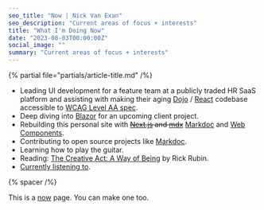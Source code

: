 ```yaml
---
seo_title: "Now | Nick Van Exan"
seo_description: "Current areas of focus + interests"
title: "What I'm Doing Now"
date: "2023-08-03T00:00:00Z"
social_image: ""
summary: "Current areas of focus + interests"
---
```


{% partial file="partials/article-title.md" /%}

- Leading UI development for a feature team at a publicly traded HR SaaS platform and assisting with making their aging [Dojo](https://dojotoolkit.org/) / [React](https://reactjs.org/) codebase accessible to [WCAG Level AA spec](https://www.w3.org/WAI/WCAG2AA-Conformance).
- Deep diving into [Blazor](https://dotnet.microsoft.com/en-us/apps/aspnet/web-apps/blazor) for an upcoming client project.
- Rebuilding this personal site with ~~[Next.js](https://nextjs.org/) and [mdx](https://mdxjs.com)~~ [Markdoc](https://markdoc.io/) and [Web Components](https://developer.mozilla.org/en-US/docs/Web/Web_Components).
- Contributing to open source projects like [Markdoc](https://github.com/markdoc/markdoc).
- Learning how to play the guitar.
- Reading: [The Creative Act: A Way of Being](https://www.goodreads.com/en/book/show/60965426) by Rick Rubin.
- [Currently listening to](https://open.spotify.com/playlist/506bwaxNJVn6LWsuwbirK4?si=2d7b6296bbb74c06).

{% spacer /%}

This is a [now](https://nownownow.com/about) page. You can make one too.
